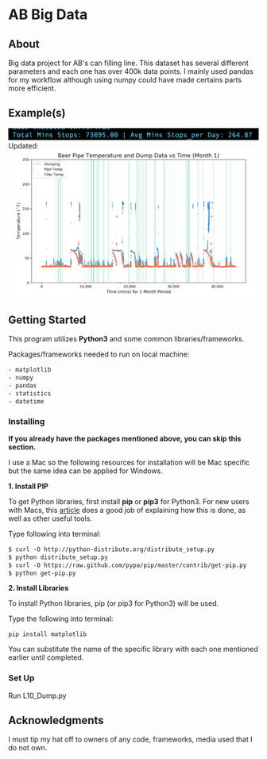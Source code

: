 # AB Big Data

## About

Big data project for AB's can filling line. This dataset has several different parameters and each one has over 400k data points. I mainly used pandas for my workflow although using numpy could have made certains parts more efficient.

## Example(s)

![Example Screenshot](example.png)
Updated:
![Example Screenshot 2](example02.png)

## Getting Started

This program utilizes **Python3** and some common libraries/frameworks. 

Packages/frameworks needed to run on local machine:
```
- matplotlib
- numpy
- pandas
- statistics
- datetime
```

### Installing

**If you already have the packages mentioned above, you can skip this section.**

I use a Mac so the following resources for installation will be Mac specific but the same idea can be applied for Windows.

**1. Install PIP**

To get Python libraries, first install **pip** or **pip3** for Python3. For new users with Macs, this [article](http://www.pyladies.com/blog/Get-Your-Mac-Ready-for-Python-Programming/) does a good job of explaining how this is done, as well as other useful tools.

Type following into terminal:

```
$ curl -O http://python-distribute.org/distribute_setup.py
$ python distribute_setup.py
$ curl -O https://raw.github.com/pypa/pip/master/contrib/get-pip.py
$ python get-pip.py
```
**2. Install Libraries**

To install Python libraries, pip (or pip3 for Python3) will be used. 

Type the following into terminal:

```
pip install matplotlib
```

You can substitute the name of the specific library with each one mentioned earlier until completed.

### Set Up

Run L10_Dump.py

## Acknowledgments

I must tip my hat off to owners of any code, frameworks, media used that I do not own.


